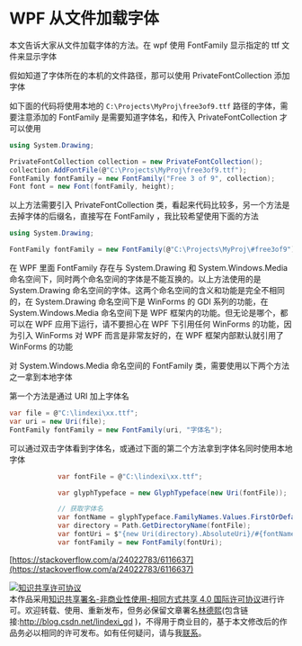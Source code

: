 # WPF 从文件加载字体

本文告诉大家从文件加载字体的方法。在 wpf 使用 FontFamily 显示指定的 ttf 文件来显示字体

<!--more-->
<!-- CreateTime:2019/8/2 17:10:33 -->

假如知道了字体所在的本机的文件路径，那可以使用 PrivateFontCollection 添加字体

如下面的代码将使用本地的 `C:\Projects\MyProj\free3of9.ttf` 路径的字体，需要注意添加的 FontFamily 是需要知道字体名，和传入 PrivateFontCollection 才可以使用

```csharp
using System.Drawing;

PrivateFontCollection collection = new PrivateFontCollection();
collection.AddFontFile(@"C:\Projects\MyProj\free3of9.ttf");
FontFamily fontFamily = new FontFamily("Free 3 of 9", collection);
Font font = new Font(fontFamily, height);
```

以上方法需要引入 PrivateFontCollection 类，看起来代码比较多，另一个方法是去掉字体的后缀名，直接写在 FontFamily ，我比较希望使用下面的方法

```csharp
using System.Drawing;

FontFamily fontFamily = new FontFamily(@"C:\Projects\MyProj\#free3of9");
```

在 WPF 里面 FontFamily 存在与 System.Drawing 和 System.Windows.Media 命名空间下，同时两个命名空间的字体是不能互换的。以上方法使用的是 System.Drawing 命名空间的字体。这两个命名空间的含义和功能是完全不相同的，在 System.Drawing 命名空间下是 WinForms 的 GDI 系列的功能，在 System.Windows.Media 命名空间下是 WPF 框架内的功能。但无论是哪个，都可以在 WPF 应用下运行，请不要担心在 WPF 下引用任何 WinForms 的功能，因为引入 WinForms 对 WPF 而言是非常友好的，在 WPF 框架内部默认就引用了 WinForms 的功能

对 System.Windows.Media 命名空间的 FontFamily 类，需要使用以下两个方法之一拿到本地字体

第一个方法是通过 URI 加上字体名

```csharp
var file = @"C:\lindexi\xx.ttf";
var uri = new Uri(file);
FontFamily fontFamily = new FontFamily(uri, "字体名");
```

可以通过双击字体看到字体名，或通过下面的第二个方法拿到字体名同时使用本地字体

```csharp
            var fontFile = @"C:\lindexi\xx.ttf";

            var glyphTypeface = new GlyphTypeface(new Uri(fontFile));

            // 获取字体名
            var fontName = glyphTypeface.FamilyNames.Values.FirstOrDefault();
            var directory = Path.GetDirectoryName(fontFile);
            var fontUri = $"{new Uri(directory).AbsoluteUri}/#{fontName}";
            var fontFamily = new FontFamily(fontUri);
```

[https://stackoverflow.com/a/24022783/6116637](https://stackoverflow.com/a/24022783/6116637)

<a rel="license" href="http://creativecommons.org/licenses/by-nc-sa/4.0/"><img alt="知识共享许可协议" style="border-width:0" src="https://licensebuttons.net/l/by-nc-sa/4.0/88x31.png" /></a><br />本作品采用<a rel="license" href="http://creativecommons.org/licenses/by-nc-sa/4.0/">知识共享署名-非商业性使用-相同方式共享 4.0 国际许可协议</a>进行许可。欢迎转载、使用、重新发布，但务必保留文章署名[林德熙](http://blog.csdn.net/lindexi_gd)(包含链接:http://blog.csdn.net/lindexi_gd )，不得用于商业目的，基于本文修改后的作品务必以相同的许可发布。如有任何疑问，请与我[联系](mailto:lindexi_gd@163.com)。
